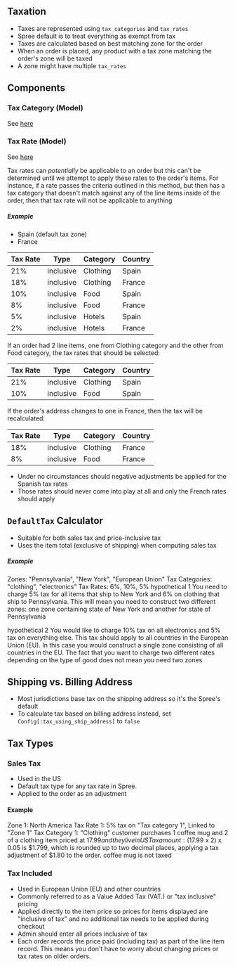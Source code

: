 ## Taxation
* Taxes are represented using `tax_categories` and `tax_rates`
* Spree default is to treat everything as exempt from tax
* Taxes are calculated based on best matching zone for the order
* When an order is placed, any product with a tax zone matching the order's zone will be taxed
* A zone might have multiple `tax_rates`

## Components
### Tax Category (Model)
See [here](../models/TaxCategory.md)

### Tax Rate (Model)
See [here](../models/TaxRate.md)


Tax rates can *potentially* be applicable to an order but this can't be determined until we 
attempt to apply these rates to the order's items. For instance, if a rate 
passes the criteria outlined in this method, but then has a tax category that doesn't match against any 
of the line items inside of the order, then that tax rate will not be applicable to anything

##### *Example*

* Spain (default tax zone)
* France


| Tax Rate | Type      | Category | Country |
|----------|-----------|----------|---------|
| 21%      | inclusive | Clothing | Spain   |
| 18%      | inclusive | Clothing | France  |
| 10%      | inclusive | Food     | Spain   |
| 8%       | inclusive | Food     | France  |
| 5%       | inclusive | Hotels   | Spain   |
| 2%       | inclusive | Hotels   | France  |

If an order had 2 line items, one from Clothing  category and the other from Food category, the tax rates that should be selected:

| Tax Rate | Type      | Category | Country |
|----------|-----------|----------|---------|
| 21%      | inclusive | Clothing | Spain   |
| 10%      | inclusive | Food     | Spain   |

If the order's address changes to one in France, then the tax will be recalculated:

| Tax Rate | Type      | Category | Country |
|----------|-----------|----------|---------|
| 18%      | inclusive | Clothing | France  |
| 8%       | inclusive | Food     | France  |

* Under no circumstances should negative adjustments be applied for the Spanish tax rates
* Those rates should never come into play at all and only the French rates should apply

## `DefaultTax` Calculator
* Suitable for both sales tax and price-inclusive tax
* Uses the item total (exclusive of shipping) when computing sales tax

##### *Example*
Zones: "Pennsylvania", "New York", "European Union"
Tax Categories: "clothing", "electronics"
Tax Rates: 6%, 10%, 5%
hypothetical 1
You need to charge 5% tax for all items that ship to New York and 6% on clothing that
ship to Pennsylvania. This will mean you need to construct two different zones: one zone containing
state of New York and another for state of Pennsylvania

hypothetical 2
You would like to charge 10% tax on all electronics and 5% tax on everything else.
This tax should apply to all countries in the European Union (EU). In this case you would construct
a single zone consisting of all countries in the EU. The fact that you want to charge two different
rates depending on the type of good does not mean you need two zones

## Shipping vs. Billing Address
* Most jurisdictions base tax on the shipping address so it's the Spree's default
* To calculate tax based on billing address instead, set `Config[:tax_using_ship_address]` to `false`

## Tax Types
### Sales Tax
* Used in the US
* Default tax type for any tax rate in Spree.
* Applied to the order as an adjustment

#### Example
Zone 1: North America
Tax Rate 1: 5% tax on "Tax category 1", Linked to "Zone 1"
Tax Category 1: "Clothing"
customer purchases 1 coffee mug and 2 of a clothing item priced at $17.99 and they live in US
Tax amount: ($17.99 x 2) x 0.05 is $1.799, which is rounded up to two decimal places, applying a tax
adjustment of $1.80 to the order. coffee mug is not taxed

### Tax Included
* Used in European Union (EU) and other countries
* Commonly referred to as a Value Added Tax (VAT.) or "tax inclusive" pricing
* Applied directly to the item price so prices for items displayed are "inclusive of tax" and no
additional tax needs to be applied during checkout
* Admin should enter all prices inclusive of tax
* Each order records the price paid (including tax) as part of the line item record. This means you
don't have to worry about changing prices or tax rates on older orders.
